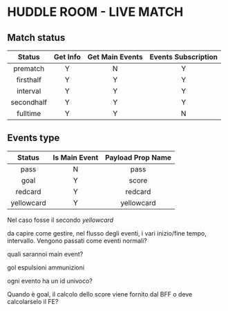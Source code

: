 # HUDDLE ROOM - LIVE MATCH

## Match status

|   Status   | Get Info | Get Main Events | Events Subscription |
| :--------: | :------: | :-------------: | :-----------------: |
|  prematch  |    Y     |        N        |          Y          |
| firsthalf  |    Y     |        Y        |          Y          |
|  interval  |    Y     |        Y        |          Y          |
| secondhalf |    Y     |        Y        |          Y          |
|  fulltime  |    Y     |        Y        |          N          |

## Events type

|   Status   | Is Main Event | Payload Prop Name |
| :--------: | :-----------: | :---------------: |
|    pass    |       N       |       pass        |
|    goal    |       Y       |       score       |
|  redcard   |       Y       |      redcard      |
| yellowcard |       Y       |    yellowcard     |

Nel caso fosse il secondo _yellowcard_

da capire come gestire, nel flusso degli eventi, i vari inizio/fine tempo, intervallo.
Vengono passati come eventi normali?

quali sarannoi main event?

gol
espulsioni
ammunizioni

ogni evento ha un id univoco?

Quando è goal, il calcolo dello score viene fornito dal BFF o deve calcolarselo il FE?
